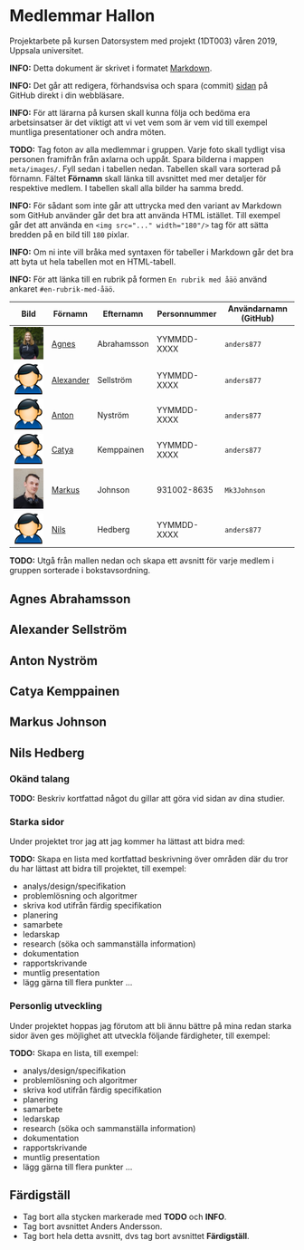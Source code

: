 # Medlemmar Hallon

Projektarbete på kursen Datorsystem med projekt (1DT003) våren 2019, Uppsala universitet.

**INFO:** Detta dokument är skrivet i
formatet
[Markdown](https://help.github.com/articles/getting-started-with-writing-and-formatting-on-github/).

**INFO:** Det går att redigera, förhandsvisa och spara
(commit) [sidan](./gruppkontrakt.md) på GitHub direkt i din webbläsare.

**INFO:** För att lärarna på kursen skall kunna följa och bedöma era
arbetsinsatser är det viktigt att vi vet vem som är vem vid till exempel
muntliga presentationer och andra möten.

**TODO:** Tag foton av alla medlemmar i gruppen. Varje foto skall tydligt visa
 personen framifrån från axlarna och uppåt. Spara bilderna i mappen
 `meta/images/`. Fyll sedan i tabellen nedan. Tabellen skall vara sorterad på
 förnamn. Fältet **Förnamn** skall länka till avsnittet med mer detaljer för
 respektive medlem. I tabellen skall alla bilder ha samma bredd.

**INFO:** För sådant som inte går att uttrycka med den variant av Markdown som
GitHub använder går det bra att använda HTML istället. Till exempel går det att
använda en `<img src="..." width="180"/>` tag för att sätta bredden på en bild
till `180` pixlar.

**INFO:** Om ni inte vill bråka med syntaxen för tabeller i Markdown går det bra
 att byta ut hela tabellen mot en HTML-tabell.

**INFO:** För att länka till en rubrik på formen `En rubrik med åäö` använd
ankaret `#en-rubrik-med-åäö`.

Bild | Förnamn | Efternamn | Personnummer | Användarnamn (GitHub)
-----------------------------------------|-----------------------------|-----------|--------------|----------------------
<img src="images/4.jpeg" width="180"/> | [Agnes](#Agnes-Abrahamsson) | Abrahamsson | YYMMDD-XXXX | `anders877`
<img src="images/user.png" width="180"/> | [Alexander](#Alexander-Sellström) | Sellström | YYMMDD-XXXX | `anders877`
<img src="images/user.png" width="180"/> | [Anton](#Anton-Nyström) | Nyström | YYMMDD-XXXX | `anders877`
<img src="images/user.png" width="180"/> | [Catya](#Catya-Kemppainen) | Kemppainen | YYMMDD-XXXX | `anders877`
<img src="images/Markus_profile.jpg" width="180"/> | [Markus](#Markus-Johnson) | Johnson | 931002-8635 | `Mk3Johnson`
<img src="images/user.png" width="180"/> | [Nils](#Nils-Hedberg) | Hedberg | YYMMDD-XXXX | `anders877`


**TODO:** Utgå från mallen nedan och skapa ett avsnitt för varje medlem i
gruppen sorterade i bokstavsordning.

## Agnes Abrahamsson


## Alexander Sellström


## Anton Nyström


## Catya Kemppainen


## Markus Johnson


## Nils Hedberg






### Okänd talang

**TODO:** Beskriv kortfattad något du gillar att göra vid sidan av dina studier.

### Starka sidor

Under projektet tror jag att jag kommer ha lättast att bidra med:

**TODO:** Skapa en lista med kortfattad beskrivning över områden där du tror du
 har lättast att bidra till projektet, till exempel:

- analys/design/specifikation
- problemlösning och algoritmer
- skriva kod utifrån färdig specifikation
- planering
- samarbete
- ledarskap
- research (söka och sammanställa information)
- dokumentation
- rapportskrivande
- muntlig presentation
- lägg gärna till flera punkter ...

### Personlig utveckling

Under projektet hoppas jag förutom att bli ännu bättre på mina redan starka
sidor även ges möjlighet att utveckla följande färdigheter, till exempel:

**TODO:** Skapa en lista, till exempel:

- analys/design/specifikation
- problemlösning och algoritmer
- skriva kod utifrån färdig specifikation
- planering
- samarbete
- ledarskap
- research (söka och sammanställa information)
- dokumentation
- rapportskrivande
- muntlig presentation
- lägg gärna till flera punkter ...

## Färdigställ

- Tag bort alla stycken markerade med **TODO** och **INFO**.
- Tag bort avsnittet Anders Andersson.
- Tag bort hela detta avsnitt, dvs tag bort avsnittet **Färdigställ**.

